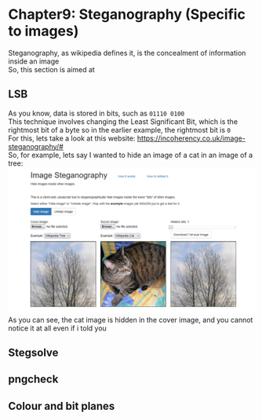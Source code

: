 # Chapter9: Steganography (Specific to images) #      
Steganography, as wikipedia defines it, is the concealment of information inside  an image  
So, this section is aimed at   
## LSB ##
As you know, data is stored in bits, such as `01110 0100`   
This technique involves changing the Least Significant Bit, which is the rightmost bit of a byte  so in the earlier example, the rightmost bit is `0`  
For this, lets take a look at this website:  https://incoherency.co.uk/image-steganography/#  
So, for example, lets say I wanted to hide an image of a cat in an image of a tree:  
![alt text](../images/image-35.png)  
As you can see, the cat image is hidden in the cover image, and you cannot notice it at all even if i told you  

## Stegsolve ##

## pngcheck ##

## Colour and bit planes ##


